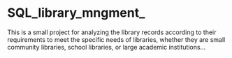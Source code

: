 # SQL_library_mngment_
This is a small project for analyzing the library records according to their requirements to meet the specific needs of libraries, whether they are small community libraries, school libraries, or large academic institutions...
